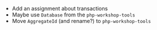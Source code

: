 - Add an assignment about transactions
- Maybe use `Database` from the `php-workshop-tools`
- Move `AggregateId` (and rename?) to `php-workshop-tools`
